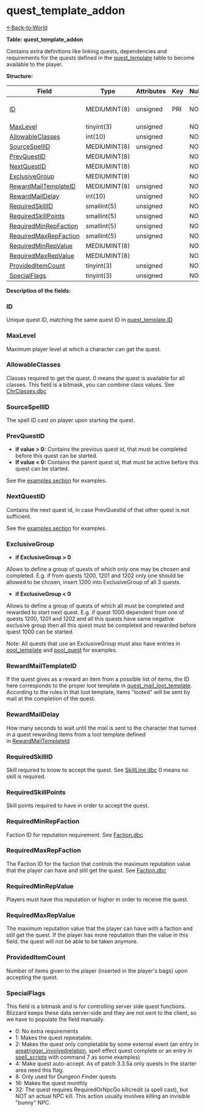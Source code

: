 # quest\_template\_addon

[<-Back-to:World](database-world.md)

**Table: quest\_template\_addon**

Contains extra definitions like linking quests, dependencies and requirements for the quests defined in the [quest\_template](quest_template) table to become available to the player.

**Structure:**

| Field                       | Type         | Attributes | Key | Null | Default | Extra | Comment                               |
|-----------------------------|--------------|------------|-----|------|---------|-------|---------------------------------------|
| [ID][1]                     | MEDIUMINT(8) | unsigned   | PRI | NO   |         |       | Unique ID linked to quest_template.ID |
| [MaxLevel][2]               | tinyint(3)   | unsigned   |     | NO   |         |       |                                       |
| [AllowableClasses][3]       | int(10)      | unsigned   |     | NO   |         |       |                                       |
| [SourceSpellID][4]          | MEDIUMINT(8) | unsigned   |     | NO   |         |       |                                       |
| [PrevQuestID][5]            | MEDIUMINT(8) |            |     | NO   |         |       |                                       |
| [NextQuestID][6]            | MEDIUMINT(8) |            |     | NO   |         |       |                                       |
| [ExclusiveGroup][7]         | MEDIUMINT(8) |            |     | NO   |         |       |                                       |
| [RewardMailTemplateID][8]   | MEDIUMINT(8) | unsigned   |     | NO   |         |       |                                       |
| [RewardMailDelay][9]        | int(10)      | unsigned   |     | NO   |         |       |                                       |
| [RequiredSkillID][10]       | smallint(5)  | unsigned   |     | NO   |         |       |                                       |
| [RequiredSkillPoints][11]   | smallint(5)  | unsigned   |     | NO   |         |       |                                       |
| [RequiredMinRepFaction][12] | smallint(5)  | unsigned   |     | NO   |         |       |                                       |
| [RequiredMaxRepFaction][13] | smallint(5)  | unsigned   |     | NO   |         |       |                                       |
| [RequiredMinRepValue][14]   | MEDIUMINT(8) |            |     | NO   |         |       |                                       |
| [RequiredMaxRepValue][15]   | MEDIUMINT(8) |            |     | NO   |         |       |                                       |
| [ProvidedItemCount][16]     | tinyint(3)   | unsigned   |     | NO   |         |       |                                       |
| [SpecialFlags][17]          | tinyint(3)   | unsigned   |     | NO   |         |       |                                       |

[1]: #id
[2]: #maxlevel
[3]: #allowableclasses
[4]: #sourcespellid
[5]: #prevquestid
[6]: #nextquestid
[7]: #exclusivegroup
[8]: #rewardmailtemplateid
[9]: #rewardmaildelay
[10]: #requiredskillid
[11]: #requiredskillpoints
[12]: #requiredminrepfaction
[13]: #requiredmaxrepfaction
[14]: #requiredminrepvalue
[15]: #requiredmaxrepvalue
[16]: #provideditemcount
[17]: #specialflags

**Description of the fields:**

### **ID**

Unique quest ID, matching the same quest ID in [quest\_template.ID](quest_template#id)

### **MaxLevel**

Maximum player level at which a character can get the quest.

### **AllowableClasses**

Classes required to get the quest. 0 means the quest is available for all classes.
This field is a bitmask, you can combine class values. See [ChrClasses.dbc](ChrClasses)

### **SourceSpellID**

The spell ID cast on player upon starting the quest.

### **PrevQuestID**

- **if value > 0:** Contains the previous quest id, that must be completed before this quest can be started.
- **If value < 0:** Contains the parent quest id, that must be active before this quest can be started.

See the [examples section](quest_template#examples-dealing-with-quests) for examples.

### **NextQuestID**

Contains the next quest id, in case PrevQuestId of that other quest is not sufficient.

See the [examples section](quest_template#examples-dealing-with-quests) for examples.

### **ExclusiveGroup**

- **if ExclusiveGroup > 0**

Allows to define a group of quests of which only one may be chosen and completed. E.g. if from quests 1200, 1201 and 1202 only one should be allowed to be chosen, insert 1200 into ExclusiveGroup of all 3 quests.

- **if ExclusiveGroup < 0**

Allows to define a group of quests of which all must be completed and rewarded to start next quest. E.g. if quest 1000 dependent from one of quests 1200, 1201 and 1202 and all this quests have same negative exclusive group then all this quest must be completed and rewarded before quest 1000 can be started.

Note: All quests that use an ExclusiveGroup must also have entries in [pool\_template](pool_template) and [pool\_quest](quest_template#examples-dealing-with-quests) for examples.

### **RewardMailTemplateID**

If the quest gives as a reward an item from a possible list of items, the ID here corresponds to the proper loot template in [quest\_mail\_loot\_template](loot_template). According to the rules in that loot template, items "looted" will be sent by mail at the completion of the quest.

### **RewardMailDelay**

How many seconds to wait until the mail is sent to the character that turned in a quest rewarding items from a loot template defined in [RewardMailTemplateId](quest_template#rewardmailtemplateid)

### **RequiredSkillID**

Skill required to know to accept the quest. See [SkillLine.dbc](SkillLine)
0 means no skill is required.

### **RequiredSkillPoints**

Skill points required to have in order to accept the quest.

### **RequiredMinRepFaction**

Faction ID for reputation requirement. See [Faction.dbc](Faction)

### **RequiredMaxRepFaction**

The Faction ID for the faction that controls the maximum reputation value that the player can have and still get the quest. See [Faction.dbc](Faction)

### **RequiredMinRepValue**

Players must have this reputation or higher in order to receive the quest.

### **RequiredMaxRepValue**

The maximum reputation value that the player can have with a faction and still get the quest. If the player has more reputation than the value in this field, the quest will not be able to be taken anymore.

### **ProvidedItemCount**

Number of items given to the player (inserted in the player's bags) upon accepting the quest.

### **SpecialFlags**

This field is a bitmask and is for controlling server side quest functions. Blizzard keeps these data server-side and they are not sent to the client, so we have to populate the field manually.

- 0: No extra requirements
- 1: Makes the quest repeatable.
- 2: Makes the quest only completable by some external event (an entry in [areatrigger\_involvedrelation](areatrigger_involvedrelation), spell effect quest complete or an entry in [spell\_scripts](scripts) with command 7 as some examples)
- 4: Make quest auto-accept. As of patch 3.3.5a only quests in the starter area need this flag.
- 8: Only used for Dungeon Finder quests
- 16: Makes the quest monthly
- 32: The quest requires RequiredOrNpcGo killcredit (a spell cast), but NOT an actual NPC kill. This action usually involves killing an invisible "bunny" NPC.
